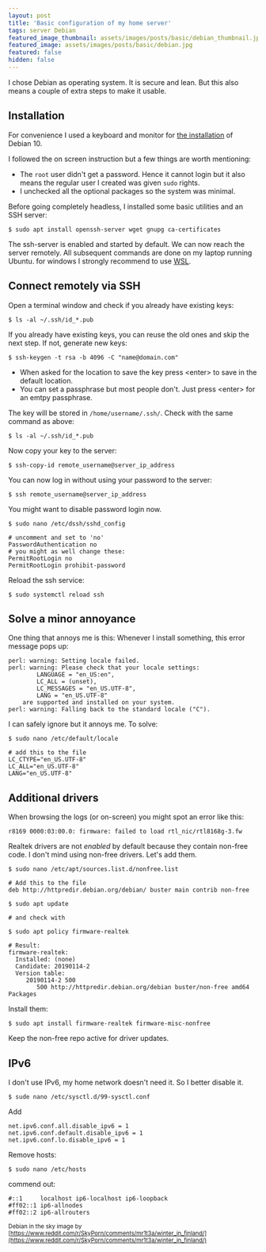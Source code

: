 ```yaml
---
layout: post
title: 'Basic configuration of my home server'
tags: server Debian
featured_image_thumbnail: assets/images/posts/basic/debian_thumbnail.jpg
featured_image: assets/images/posts/basic/debian.jpg
featured: false
hidden: false
---
```


I chose Debian as operating system. It is secure and lean. But this also means a couple of extra steps to make it usable.

<!--more-->

## Installation

For convenience I used a keyboard and monitor for [the installation](https://www.debian.org/releases/stable/installmanual) of Debian 10.

I followed the on screen instruction but a few things are worth mentioning:

- The `root` user didn't get a password. Hence it cannot login but it also means the regular user I created was given `sudo` rights.
- I unchecked all the optional packages so the system was minimal.

Before going completely headless, I installed some basic utilities and an SSH server:

```
$ sudo apt install openssh-server wget gnupg ca-certificates
```

The ssh-server is enabled and started by default. We can now reach the server remotely. All subsequent commands are done on my laptop running Ubuntu. for windows I strongly recommend to use [WSL](https://docs.microsoft.com/en-us/windows/wsl/).

## Connect remotely via SSH

Open a terminal window and check if you already have existing keys:

```
$ ls -al ~/.ssh/id_*.pub
```

If you already have existing keys, you can reuse the old ones and skip the next step. If not, generate new keys:

```
$ ssh-keygen -t rsa -b 4096 -C "name@domain.com"
```

- When asked for the location to save the key press \<enter\> to save in the default location.
- You can set a passphrase but most people don't. Just press \<enter\> for an emtpy passphrase.


The key will be stored in `/home/username/.ssh/`. Check with the same command as above:

```
$ ls -al ~/.ssh/id_*.pub
```

Now copy your key to the server:

```
$ ssh-copy-id remote_username@server_ip_address
```

You can now log in without using your password to the server:

```
$ ssh remote_username@server_ip_address
```

You might want to disable password login now.

```
$ sudo nano /etc/dssh/sshd_config

# uncomment and set to 'no'
PasswordAuthentication no
# you might as well change these:
PermitRootLogin no
PermitRootLogin prohibit-password
```

Reload the ssh service:

```
$ sudo systemctl reload ssh
```

## Solve a minor annoyance

One thing that annoys me is this:
Whenever I install something, this error message pops up:

```
perl: warning: Setting locale failed.   
perl: warning: Please check that your locale settings:   
        LANGUAGE = "en_US:en",   
        LC_ALL = (unset),   
        LC_MESSAGES = "en_US.UTF-8",   
        LANG = "en_US.UTF-8"   
    are supported and installed on your system.   
perl: warning: Falling back to the standard locale ("C").
```

I can safely ignore but it annoys me. To solve:

```
$ sudo nano /etc/default/locale

# add this to the file
LC_CTYPE="en_US.UTF-8"
LC_ALL="en_US.UTF-8"
LANG="en_US.UTF-8"
```

## Additional drivers

When browsing the logs (or on-screen) you might spot an error like this:

```
r8169 0000:03:00.0: firmware: failed to load rtl_nic/rtl8168g-3.fw
```

Realtek drivers are not *enabled* by default because they contain non-free code. I don't mind using non-free drivers. Let's add them.

```
$ sudo nano /etc/apt/sources.list.d/nonfree.list

# Add this to the file
deb http://httpredir.debian.org/debian/ buster main contrib non-free
```

```
$ sudo apt update

# and check with

$ sudo apt policy firmware-realtek

# Result:
firmware-realtek:
  Installed: (none)
  Candidate: 20190114-2
  Version table:
     20190114-2 500
        500 http://httpredir.debian.org/debian buster/non-free amd64 Packages
```

Install them:

```
$ sudo apt install firmware-realtek firmware-misc-nonfree
```

Keep the non-free repo active for driver updates.

## IPv6

I don't use IPv6, my home network doesn't need it. So I better disable it.

```
$ sude nano /etc/sysctl.d/99-sysctl.conf
```

Add

```
net.ipv6.conf.all.disable_ipv6 = 1
net.ipv6.conf.default.disable_ipv6 = 1
net.ipv6.conf.lo.disable_ipv6 = 1
```

Remove hosts:

```
$ sudo nano /etc/hosts
```

commend out:

```
#::1     localhost ip6-localhost ip6-loopback
#ff02::1 ip6-allnodes
#ff02::2 ip6-allrouters
```

<small>Debian in the sky image by [https://www.reddit.com/r/SkyPorn/comments/mr1t3a/winter_in_finland/](https://www.reddit.com/r/SkyPorn/comments/mr1t3a/winter_in_finland/)</small>
